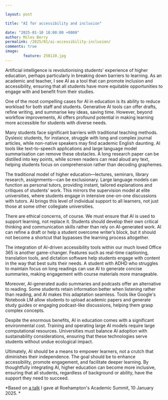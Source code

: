 ```yaml
---  

layout: post  

title: "AI for accessibility and inclusion"  

date: "2025-01-10 18:00:00 +0000"
author: Miles Berry
permalink: /2025/01/ai-accessibility-inclusion/
comments: true
image:
        feature: 250110.jpg
---
```


Artificial intelligence is revolutionising students' experience of higher education, perhaps particularly in breaking down barriers to learning. As an academic and teacher, I see AI as a tool that can promote inclusion and accessibility, ensuring that all students have more equitable opportunities to engage with and benefit from their studies.  

One of the most compelling cases for AI in education is its ability to reduce workload for both staff and students. Generative AI tools can offer drafts, refine writing, and summarise key ideas, saving time. However, beyond workflow improvements, AI offers profound potential in making learning more accessible for students with diverse needs.  

Many students face significant barriers with traditional teaching methods. Dyslexic students, for instance, struggle with long and complex journal articles, while non-native speakers may find academic English daunting. AI tools like text-to-speech applications and large language model summarisation can remove these obstacles. A long research paper can be distilled into key points, while screen readers can read aloud any text, helping students focus on comprehension rather than decoding graphemes.  

The traditional model of higher education—lectures, seminars, library research, assignments—can be exclusionary. Large language models can function as personal tutors, providing instant, tailored explanations and critiques of students’ work. This mirrors the supervision model at elite universities, where students engage in intensive one-on-one discussions with tutors. AI brings this level of individual support to all learners, not just those at some other collegiate universities.  

There are ethical concerns, of course. We must ensure that AI is used to support learning, not replace it. Students should develop their own critical thinking and communication skills rather than rely on AI-generated work. AI can refine a draft or help a student overcome writer’s block, but it should not become a shortcut that bypasses the learning process altogether.  

The integration of AI-driven accessibility tools within our much loved Office 365 is another game-changer. Features such as real-time captioning, translation tools, and dictation software help students engage with content in the way that best suits their needs. A student with ADHD who struggles to maintain focus on long readings can use AI to generate concise summaries, making engagement with course materials more manageable.  

Moreover, AI-generated audio summaries and podcasts offer an alternative to reading. Some students retain information better when listening rather than reading, and AI makes this adaptation seamless. Tools like Google's Notebook LM allow students to upload academic papers and generate study guides or engaging podcast-like discussions, helping them grasp complex concepts.  

Despite the enormous benefits, AI in education comes with a significant environmental cost. Training and operating large AI models require large computational resources. Universities must balance AI adoption with sustainability considerations, ensuring that these technologies serve students without undue ecological impact.  

Ultimately, AI should be a means to empower learners, not a crutch that diminishes their independence. The goal should be to enhance accessibility, promote engagement, and facilitate deeper learning. By thoughtfully integrating AI, higher education can become more inclusive, ensuring that all students, regardless of background or ability, have the support they need to succeed.  

*Based on [a talk](https://www.youtube.com/watch?v=XFkjmAni0IM) I gave at Roehampton's Academic Summit, 10 January 2025.
*